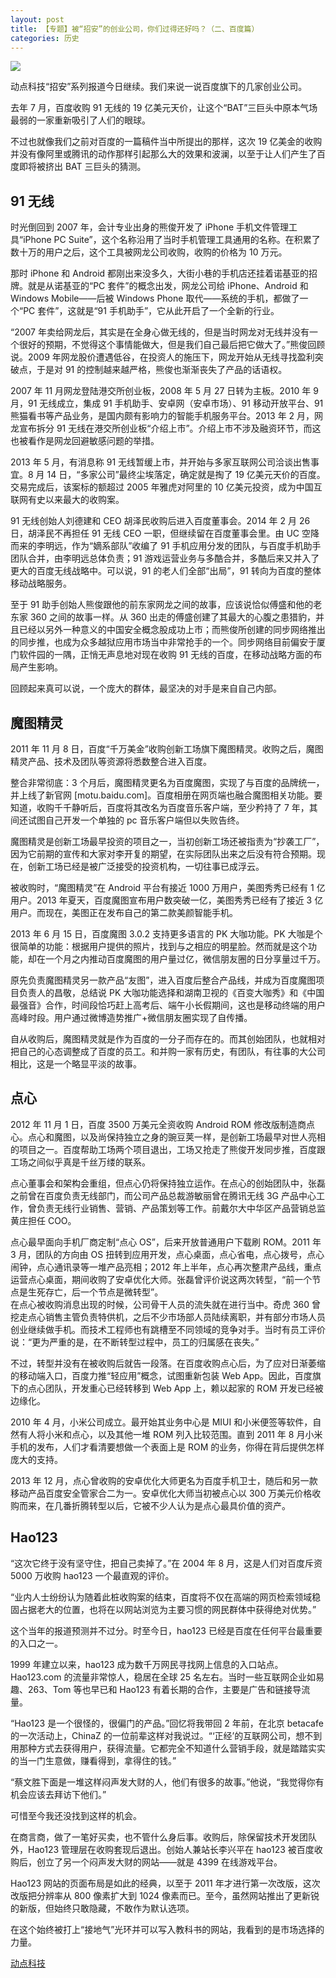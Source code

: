 ```yaml
---
layout: post
title: 【专题】被“招安”的创业公司，你们过得还好吗？（二、百度篇）
categories: 历史
---
```


![](https://ws1.sinaimg.cn/large/4b91f9d5ly1fvlu5taeioj20hs0buqbz.jpg)

动点科技“招安”系列报道今日继续。我们来说一说百度旗下的几家创业公司。

去年 7 月，百度收购 91 无线的 19 亿美元天价，让这个“BAT”三巨头中原本气场最弱的一家重新吸引了人们的眼球。

不过也就像我们之前对百度的一篇稿件当中所提出的那样，这次 19 亿美金的收购并没有像阿里或腾讯的动作那样引起那么大的效果和波澜，以至于让人们产生了百度即将被挤出 BAT 三巨头的猜测。

## **91 无线**

时光倒回到 2007 年，会计专业出身的熊俊开发了 iPhone 手机文件管理工具“iPhone PC Suite”，这个名称沿用了当时手机管理工具通用的名称。在积累了数十万的用户之后，这个工具被网龙公司收购，收购的价格为 10 万元。

那时 iPhone 和 Android 都刚出来没多久，大街小巷的手机店还挂着诺基亚的招牌。就是从诺基亚的“PC 套件”的概念出发，网龙公司给 iPhone、Android 和 Windows Mobile——后被 Windows Phone 取代——系统的手机，都做了一个“PC 套件”，这就是“91 手机助手”，它从此开启了一个全新的行业。

“2007 年卖给网龙后，其实是在全身心做无线的，但是当时网龙对无线并没有一个很好的预期，不觉得这个事情能做大，但是我们自己最后把它做大了。”熊俊回顾说。2009 年网龙股价遭遇低谷，在投资人的施压下，网龙开始从无线寻找盈利突破点，于是对 91 的控制越来越严格，熊俊也渐渐丧失了产品的话语权。

2007 年 11 月网龙登陆港交所创业板，2008 年 5 月 27 日转为主板。2010 年 9 月，91 无线成立，集成 91 手机助手、安卓网（安卓市场）、91 移动开放平台、91 熊猫看书等产品业务，是国内颇有影响力的智能手机服务平台。2013 年 2 月，网龙宣布拆分 91 无线在港交所创业板“介绍上市”。介绍上市不涉及融资环节，而这也被看作是网龙回避敏感问题的举措。

2013 年 5 月，有消息称 91 无线暂缓上市，并开始与多家互联网公司洽谈出售事宜。8 月 14 日，“多家公司”最终尘埃落定，确定就是掏了 19 亿美元天价的百度。交易完成后，该案标的额超过 2005 年雅虎对阿里的 10 亿美元投资，成为中国互联网有史以来最大的收购案。

91 无线创始人刘德建和 CEO 胡泽民收购后进入百度董事会。2014 年 2 月 26 日，胡泽民不再担任 91 无线 CEO 一职，但继续留在百度董事会里。由 UC 空降而来的李明远，作为“嫡系部队”收编了 91 手机应用分发的团队，与百度手机助手团队合并，由李明远总体负责；91 游戏运营业务与多酷合并，多酷后来又并入了更大的百度无线战略中。可以说，91 的老人们全部“出局”，91 转向为百度的整体移动战略服务。

至于 91 助手创始人熊俊跟他的前东家网龙之间的故事，应该说恰似傅盛和他的老东家 360 之间的故事一样。从 360 出走的傅盛创建了其最大的心腹之患猎豹，并且已经以另外一种意义的中国安全概念股成功上市；而熊俊所创建的同步网络推出的同步推，也成为众多越狱应用市场当中非常抢手的一个。同步网络目前偏安于厦门软件园的一隅，正悄无声息地对现在收购 91 无线的百度，在移动战略方面的布局产生影响。

回顾起来真可以说，一个庞大的群体，最坚决的对手是来自自己内部。

## **魔图精灵**

2011 年 11 月 8 日，百度“千万美金”收购创新工场旗下魔图精灵。收购之后，魔图精灵产品、技术及团队等资源将悉数整合进入百度。

整合非常彻底：3 个月后，魔图精灵更名为百度魔图，实现了与百度的品牌统一，并上线了新官网 \[motu.baidu.com\]。百度相册在网页端也融合魔图相关功能。要知道，收购千千静听后，百度将其改名为百度音乐客户端，至少矜持了 7 年，其间还试图自己开发一个单独的 pc 音乐客户端但以失败告终。

魔图精灵是创新工场最早投资的项目之一，当初创新工场还被指责为“抄袭工厂”，因为它前期的宣传和大家对李开复的期望，在实际团队出来之后没有符合预期。现在，创新工场已经是被广泛接受的投资机构，一切往事已成浮云。

被收购时，“魔图精灵”在 Android 平台有接近 1000 万用户，美图秀秀已经有 1 亿用户。2013 年夏天，百度魔图宣布用户数突破一亿，美图秀秀已经有了接近 3 亿用户。而现在，美图正在发布自己的第二款美颜智能手机。

2013 年 6 月 15 日，百度魔图 3.0.2 支持更多语言的 PK 大咖功能。PK 大咖是个很简单的功能：根据用户提供的照片，找到与之相应的明星脸。然而就是这个功能，却在一个月之内推动百度魔图的用户量过亿，微信朋友圈的日分享量过千万。

原先负责魔图精灵另一款产品“友图”，进入百度后整合产品线，并成为百度魔图项目负责人的昌敬，总结说 PK 大咖功能选择和湖南卫视的《百变大咖秀》和《中国最强音》合作，时间段恰巧赶上高考后、端午小长假期间，这也是移动终端的用户高峰时段。用户通过微博造势推广+微信朋友圈实现了自传播。

自从收购后，魔图精灵就是作为百度的一分子而存在的。而其创始团队，也就相对把自己的心态调整成了百度的员工。和并购一家有历史，有团队，有往事的大公司相比，这是一个略显平淡的故事。

## **点心**

2012 年 11 月 1 日，百度 3500 万美元全资收购 Android ROM 修改版制造商点心。点心和魔图，以及尚保持独立之身的豌豆荚一样，是创新工场最早对世人亮相的项目之一。百度帮助工场两个项目退出，工场又抢走了熊俊开发同步推，百度跟工场之间似乎真是千丝万缕的联系。

点心董事会和架构会重组，但点心仍将保持独立运作。在点心的创始团队中，张磊之前曾在百度负责无线部门，而公司产品总裁游敏丽曾在腾讯无线 3G 产品中心工作，曾负责无线行业销售、营销、产品策划等工作。前戴尔大中华区产品营销总监黄庄担任 COO。

点心最早面向手机厂商定制“点心 OS”，后来开放普通用户下载刷 ROM。2011 年 3 月，团队的方向由 OS 扭转到应用开发，点心桌面，点心省电，点心拨号，点心闹钟，点心通讯录等一堆产品亮相；2012 年上半年，点心再次整肃产品线，重点运营点心桌面，期间收购了安卓优化大师。张磊曾评价说这两次转型，“前一个节点是生死存亡，后一个节点是微转型”。  
在点心被收购消息出现的时候，公司骨干人员的流失就在进行当中。奇虎 360 曾挖走点心销售主管负责特供机，之后不少市场部人员陆续离职，并有部分市场人员创业继续做手机。而技术工程师也有跳槽至不同领域的竞争对手。当时有员工评价说：“更为严重的是，在不断转型过程中，员工的归属感在丧失。”

不过，转型并没有在被收购后就告一段落。在百度收购点心后，为了应对日渐萎缩的移动端入口，百度力推“轻应用”概念，试图重新包装 Web App。因此，百度旗下的点心团队，开发重心已经转移到 Web App 上，赖以起家的 ROM 开发已经被边缘化。

2010 年 4 月，小米公司成立。最开始其业务中心是 MIUI 和小米便签等软件，自然有人将小米和点心，以及其他一堆 ROM 列入比较范围。直到 2011 年 8 月小米手机的发布，人们才看清要想做一个表面上是 ROM 的业务，你得在背后提供怎样庞大的支持。

2013 年 12 月，点心曾收购的安卓优化大师更名为百度手机卫士，随后和另一款移动产品百度安全管家合二为一。安卓优化大师当初被点心以 300 万美元价格收购而来，在几番折腾转型以后，它被不少人认为是点心最具价值的资产。

## Hao123

“这次它终于没有坚守住，把自己卖掉了。”在 2004 年 8 月，这是人们对百度斥资 5000 万收购 hao123 一个最直观的评价。

“业内人士纷纷认为随着此桩收购案的结束，百度将不仅在高端的网页检索领域稳固占据老大的位置，也将在以网站浏览为主要习惯的网民群体中获得绝对优势。”

这个当年的报道预测并不过分。时至今日，hao123 已经是百度在任何平台最重要的入口之一。

1999 年建立以来，hao123 成为数千万网民寻找网上信息的入口站点。Hao123.com 的流量非常惊人，稳居在全球 25 名左右。当时一些互联网企业如易趣、263、Tom 等也早已和 Hao123 有着长期的合作，主要是广告和链接导流量。

“Hao123 是一个很怪的，很偏门的产品。”回忆将我带回 2 年前，在北京 betacafe 的一次活动上，ChinaZ 的一位前辈这样对我说过。“‘正经’的互联网公司，想不到用那种方式去获得用户，获得流量。它都完全不知道什么营销手段，就是踏踏实实的当一门生意做，赚看得到，拿得住的钱。”

“蔡文胜下面是一堆这样闷声发大财的人，他们有很多的故事。”他说，“我觉得你有机会应该去拜访下他们。”

可惜至今我还没找到这样的机会。

在商言商，做了一笔好买卖，也不管什么身后事。收购后，除保留技术开发团队外，Hao123 管理层在收购套现后退出。创始人兼站长李兴平在 hao123 被百度收购后，创立了另一个闷声发大财的网站——就是 4399 在线游戏平台。

Hao123 网站的页面布局是如此的经典，以至于 2011 年才进行第一次改版，这次改版把分辨率从 800 像素扩大到 1024 像素而已。至今，虽然网站推出了更新锐的新版，但始终只敢隐藏，不敢作为默认选项。

在这个始终被打上“接地气”光环并可以写入教科书的网站，我看到的是市场选择的力量。

[动点科技](https://cn.technode.com/post/2014-05-15/zhaoan-series-baidu/)
